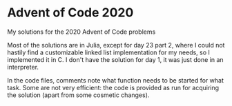# Advent of Code 2020
My solutions for the 2020 Advent of Code problems

Most of the solutions are in Julia, except for day 23 part 2, where I could not hastily find a customizable linked list implementation for my needs, so I implemented it in C. I don't have the solution for day 1, it was just done in an interpreter.

In the code files, comments note what function needs to be started for what task. Some are not very efficient: the code is provided as run for acquiring the solution (apart from some cosmetic changes).
